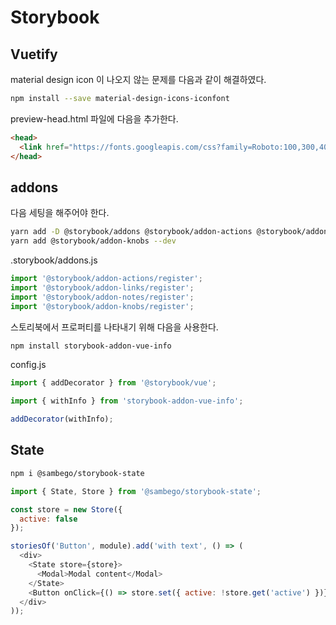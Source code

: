 # Storybook

## Vuetify

material design icon 이 나오지 않는 문제를 다음과 같이 해결하였다.

```sh
npm install --save material-design-icons-iconfont
```

preview-head.html 파일에 다음을 추가한다.

```html
<head>
  <link href="https://fonts.googleapis.com/css?family=Roboto:100,300,400,500,700,900|Material+Icons" rel="stylesheet" />
</head>
```

## addons

다음 세팅을 해주어야 한다.

```sh
yarn add -D @storybook/addons @storybook/addon-actions @storybook/addon-links @storybook/addon-notes
yarn add @storybook/addon-knobs --dev
```

.storybook/addons.js

```js
import '@storybook/addon-actions/register';
import '@storybook/addon-links/register';
import '@storybook/addon-notes/register';
import '@storybook/addon-knobs/register';
```

스토리북에서 프로퍼티를 나타내기 위해 다음을 사용한다.

```sh
npm install storybook-addon-vue-info
```

config.js

```js
import { addDecorator } from '@storybook/vue';

import { withInfo } from 'storybook-addon-vue-info';

addDecorator(withInfo);
```

## State

```sh
npm i @sambego/storybook-state
```

```js
import { State, Store } from '@sambego/storybook-state';

const store = new Store({
  active: false
});

storiesOf('Button', module).add('with text', () => (
  <div>
    <State store={store}>
      <Modal>Modal content</Modal>
    </State>
    <Button onClick={() => store.set({ active: !store.get('active') })} />
  </div>
));
```
